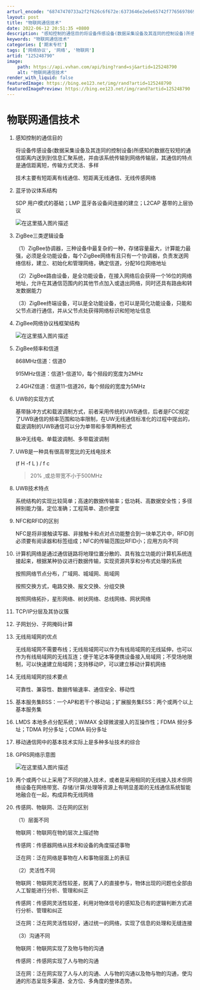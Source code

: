```yaml
---
arturl_encode: "68747470733a2f2f626c6f672e:6373646e2e6e65742f77656978696e5f34373534373632352f:61727469636c652f64657461696c732f313235323438373930"
layout: post
title: "物联网通信技术"
date: 2022-06-12 20:51:35 +0800
description: "感知控制的通信目的将设备传感设备(数据采集设备及其连同的控制设备)所感知的数据在较短"
keywords: "物联网通信技术"
categories: ['期末专栏']
tags: ['网络协议', '网络', '物联网']
artid: "125248790"
image:
    path: https://api.vvhan.com/api/bing?rand=sj&artid=125248790
    alt: "物联网通信技术"
render_with_liquid: false
featuredImage: https://bing.ee123.net/img/rand?artid=125248790
featuredImagePreview: https://bing.ee123.net/img/rand?artid=125248790
---
```


# 物联网通信技术

1. 感知控制的通信目的
     
   将设备传感设备(数据采集设备及其连同的控制设备)所感知的数据在较短的通信距离内送到到信息汇聚系统，并由该系统传输到网络传输层，其通信的特点是通信距离短，传输方式灵活、多样
     
   技术主要有短距离有线通信、短距离无线通信、无线传感网络
2. 蓝牙协议体系结构
     
   SDP 用户模式的基础；LMP 蓝牙各设备间连接的建立；L2CAP 基带的上层协议
     
   ![在这里插入图片描述](https://i-blog.csdnimg.cn/blog_migrate/b66c55fd9608fdabfd41084156b74026.png)
3. ZigBee三类逻辑设备
     
   （1）ZigBee协调器，三种设备中最复杂的一种，存储容量最大，计算能力最强，必须是全功能设备，每个ZigBee网络有且只有一个协调器，负责发送网络信标，建立、初始化和管理网络，确定信道，分配16位网络地址
     
   （2）ZigBee路由设备，是全功能设备，在接入网络后会获得一个16位的网络地址，允许在其通信范围内的其他节点加入或退出网络，同时还具有路由和转发数据能力
     
   （3）ZigBee终端设备，可以是全功能设备，也可以是简化功能设备，只能和父节点进行通信，并从父节点处获得网络标识和短地址信息
4. ZigBee网络协议栈框架结构
     
   ![在这里插入图片描述](https://i-blog.csdnimg.cn/blog_migrate/42b184a46a4ce8a6823c11d83aa54fae.png)
5. ZigBee频率和信道
     
   868MHz信道：信道0
     
   915MHz信道：信道1-信道10，每个频段的宽度为2MHz
     
   2.4GHZ信道：信道11-信道26，每个频段的宽度为5MHz
6. UWB的实现方式
     
   基带脉冲方式和载波调制方式，前者采用传统的UWB通信，后者是FCC规定了UWB通信的频率范围和功率限制，在UW无线通信标准化的过程中提出的，载波调制的UWB通信可以分为单带和多带两种形式
     
   脉冲无线电、单载波调制、多带载波调制
7. UWB是一种具有很高带宽比的无线电技术
     
   (f
   H
   -f
   L
   ) / f
   c
   > 20% ,或总带宽不小于500MHz
8. UWB技术特点
     
   系统结构的实现比较简单；高速的数据传输率；低功耗、高数据安全性；多径辨别能力强，定位准确；工程简单、造价便宜
9. NFC和RFID的区别
     
   NFC是将非接触读写器、非接触卡和点对点功能整合到一块单芯片中，RFID则必须要有阅读器和标签组成；NFC的传输范围比RFID小；应用方向不同
10. 计算机网络是通过通信链路将地理位置分散的、具有独立功能的计算机系统连接起来，根据某种协议进行数据传输，实现资源共享和分布式处理的系统
      
    按照网络节点分布，广域网、城域网、局域网
      
    按照交换方式，电路交换、报文交换、分组交换
      
    按照网络拓扑，星形网络、树状网络、总线网络、网状网络
11. TCP/IP分层及其协议簇
12. 子网划分、子网掩码计算
13. 无线局域网的优点
      
    无线局域网不需要布线；无线局域网可以作为有线局域网的无线延伸，也可以作为有线局域网的无线互连；便于笔记本等便携设备接入局域网；不受场地限制，可以快速建立局域网；支持移动IP，可以建立移动计算机网络
14. 无线局域网的技术要点
      
    可靠性、兼容性、数据传输速率、通信安全、移动性
15. 基本服务集BSS：一个AP和若干个移动站；扩展服务集ESS：两个或两个以上基本服务集
16. LMDS 本地多点分配系统；WiMAX 全球微波接入的互操作性；FDMA 频分多址；TDMA 时分多址；CDMA 码分多址
17. 移动通信网中的基本技术实际上是多种多址技术的综合
18. GPRS网络示意图
      
    ![在这里插入图片描述](https://i-blog.csdnimg.cn/blog_migrate/cbf521c712dc10a3af0a76f9c87fdc47.png)
19. 两个或两个以上采用了不同的接入技术，或者是采用相同的无线接入技术但网络设备在网络带宽、存储/计算/处理等资源上有明显差距的无线通信系统智能地融合在一起，构成异构无线网络
20. 传感网、物联网、泛在网的区别
      
    （1）层面不同
      
    物联网：物联网在物的层次上描述物
      
    传感网：传感器网络从技术和设备的角度描述事物
      
    泛在网：泛在网络是事物在人和事物层面上的表征
      
    （2）灵活性不同
      
    物联网：物联网灵活性较差，脱离了人的直接参与，物体出现的问题也全部由人工智能进行分析、管理和纠正
      
    传感网：传感网灵活性较差，利用对物体信号的感知及已有的逻辑判断方式进行分析、管理和纠正
      
    泛在网：泛在网灵活性较好，通过统一的网络，实现了信息的处理和无缝连接
      
    （3）沟通不同
      
    物联网：物联网实现了及物与物的沟通
      
    传感网：传感网实现了人与物的沟通
      
    泛在网：泛在网实现了人与人的沟通、人与物的沟通以及物与物的沟通，使沟通的形态呈现多渠道、全方位、多角度的整体态势。